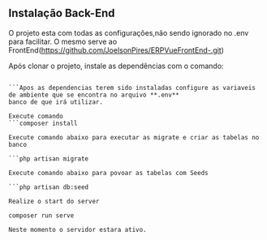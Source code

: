 Instalação Back-End
-----------------------
O projeto esta com todas as configurações,não sendo ignorado no .env para facilitar.
O mesmo serve ao FrontEnd(https://github.com/JoelsonPires/ERPVueFrontEnd-.git)

Após clonar o projeto, instale as dependências com o comando:
```composer install

```Apos as dependencias terem sido instaladas configure as variaveis de ambiente que se encontra no arquivo **.env** 
banco de que irá utilizar.

Execute comando 
```composer install

Execute comando abaixo para executar as migrate e criar as tabelas no banco 

```php artisan migrate 

Execute comando abaixo para povoar as tabelas com Seeds

```php artisan db:seed

Realize o start do server  

composer run serve 

Neste momento o servidor estara ativo.
